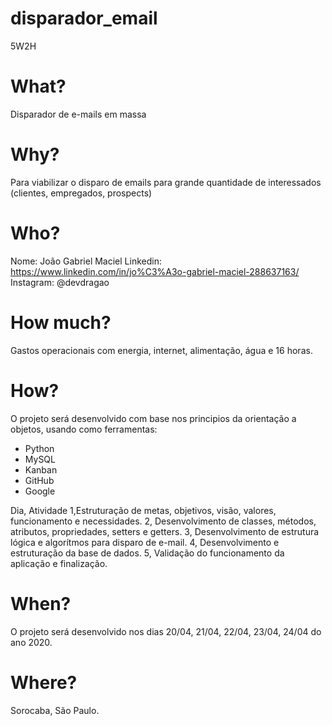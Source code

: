 # disparador_email
5W2H

# What?
Disparador de e-mails em massa

# Why?
Para viabilizar o disparo de emails para grande quantidade de interessados (clientes, empregados, prospects)

# Who?
Nome: João Gabriel Maciel Linkedin: https://www.linkedin.com/in/jo%C3%A3o-gabriel-maciel-288637163/ Instagram: @devdragao

# How much?
Gastos operacionais com energia, internet, alimentação, água e 16 horas.

# How?
O projeto será desenvolvido com base nos principios da orientação a objetos, usando como ferramentas:
- Python
- MySQL
- Kanban
- GitHub
- Google

Dia, Atividade
1,Estruturação de metas, objetivos, visão, valores, funcionamento e necessidades.
2, Desenvolvimento de classes, métodos, atributos, propriedades, setters e getters.
3, Desenvolvimento de estrutura lógica e algorítmos para disparo de e-mail.
4, Desenvolvimento e estruturação da base de dados.
5, Validação do funcionamento da aplicação e finalização.

# When?
O projeto será desenvolvido nos dias 20/04, 21/04, 22/04, 23/04, 24/04 do ano 2020.

# Where?
Sorocaba, São Paulo.
